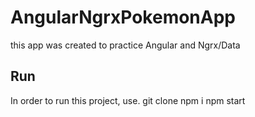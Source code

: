 # AngularNgrxPokemonApp

this app was created to practice Angular and Ngrx/Data

## Run

In order to run this project, use.
git clone
npm i
npm start
